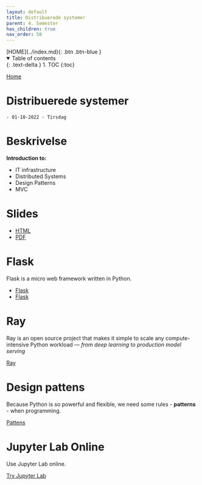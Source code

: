 ```yaml
---
layout: default
title: Distribuerede systemer
parent: 4. Semester
has_children: true
nav_order: 50
---
```


<span class="fs-1">
[HOME](../index.md){: .btn .btn-blue }
</span>

<details open markdown="block">
  <summary>
    Table of contents
  </summary>
  {: .text-delta }
1. TOC
{:toc}
</details>

[Home](modul-4-2.md)
# Distribuerede systemer
    - 01-10-2022 - Tirsdag

# Beskrivelse
**Introduction to:**

- IT infrastructure
- Distributed Systems
- Design Patterns
- MVC

# Slides
- [HTML](./_slide/Distributed_Systems_Docker.html)
- [PDF](./_slide/Distributed_Systems_Docker.pdf)


# Flask
Flask is a micro web framework written in Python.

- [Flask](./flask_demo.md)
- [Flask](./flask.md)

# Ray
Ray is an open source project that makes it simple to scale any compute-intensive Python workload — *from deep learning to production model serving*

[Ray](./ray.md)

# Design pattens
Because Python is so powerful and flexible, we need some rules - **patterns** - when programming. 

[Pattens](./Pattens.md)

# Jupyter Lab Online
Use Jupyter Lab online.

[Try Jupyter Lab](https://jupyter.org/try)